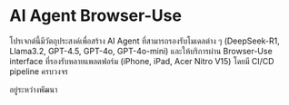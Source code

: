 # AI Agent Browser-Use

โปรเจกต์นี้มีวัตถุประสงค์เพื่อสร้าง AI Agent ที่สามารถรองรับโมเดลต่าง ๆ (DeepSeek-R1, Llama3.2, GPT-4.5, GPT-4o, GPT-4o-mini) และให้บริการผ่าน Browser-Use interface ที่รองรับหลายแพลตฟอร์ม (iPhone, iPad, Acer Nitro V15) โดยมี CI/CD pipeline ครบวงจร

อยู่ระหว่างพัฒนา